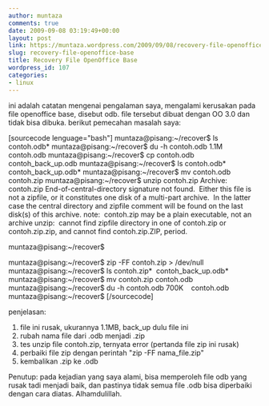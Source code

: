 ```yaml
---
author: muntaza
comments: true
date: 2009-09-08 03:19:49+00:00
layout: post
link: https://muntaza.wordpress.com/2009/09/08/recovery-file-openoffice-base/
slug: recovery-file-openoffice-base
title: Recovery File OpenOffice Base
wordpress_id: 107
categories:
- linux
---
```


ini adalah catatan mengenai pengalaman saya, mengalami kerusakan pada file openoffice base, disebut odb. file tersebut dibuat dengan OO 3.0 dan tidak bisa dibuka. berikut pemecahan masalah saya:

[sourcecode lenguage="bash"]
muntaza@pisang:~/recover$ ls
contoh.odb*
muntaza@pisang:~/recover$ du -h contoh.odb
1.1M    contoh.odb
muntaza@pisang:~/recover$ cp contoh.odb contoh_back_up.odb
muntaza@pisang:~/recover$ ls
contoh.odb*  contoh_back_up.odb*
muntaza@pisang:~/recover$ mv contoh.odb contoh.zip
muntaza@pisang:~/recover$ unzip contoh.zip
Archive:  contoh.zip
End-of-central-directory signature not found.  Either this file is not a zipfile, or it constitutes one disk of a multi-part archive.  In the latter case the central directory and zipfile comment will be found on the last disk(s) of this archive.
note:  contoh.zip may be a plain executable, not an archive 
unzip:  cannot find zipfile directory in one of contoh.zip or contoh.zip.zip, and cannot find contoh.zip.ZIP, period.

muntaza@pisang:~/recover$

muntaza@pisang:~/recover$ zip -FF contoh.zip > /dev/null
muntaza@pisang:~/recover$ ls
contoh.zip*  contoh_back_up.odb*
muntaza@pisang:~/recover$ mv contoh.zip contoh.odb
muntaza@pisang:~/recover$ du -h contoh.odb
700K    contoh.odb
muntaza@pisang:~/recover$
[/sourcecode]

penjelasan:
1. file ini rusak, ukurannya 1.1MB, back_up dulu file ini
2. rubah nama file dari .odb menjadi .zip
3. tes unzip file contoh.zip, ternyata error (pertanda file zip ini rusak)
4. perbaiki file zip dengan perintah "zip -FF nama_file.zip"
5. kembalikan .zip ke .odb

Penutup:
pada kejadian yang saya alami, bisa memperoleh file odb yang rusak tadi menjadi baik, dan pastinya tidak semua file .odb bisa diperbaiki dengan cara diatas. Alhamdulillah.
